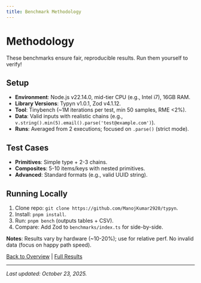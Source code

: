```yaml
---
title: Benchmark Methodology
---
```


# Methodology

These benchmarks ensure fair, reproducible results. Run them yourself to verify!

## Setup
- **Environment**: Node.js v22.14.0, mid-tier CPU (e.g., Intel i7), 16GB RAM.
- **Library Versions**: Typyn v1.0.1, Zod v4.1.12.
- **Tool**: Tinybench (~1M iterations per test, min 50 samples, RME <2%).
- **Data**: Valid inputs with realistic chains (e.g., `v.string().min(5).email().parse('test@example.com')`).
- **Runs**: Averaged from 2 executions; focused on `.parse()` (strict mode).

## Test Cases
- **Primitives**: Simple type + 2-3 chains.
- **Composites**: 5-10 items/keys with nested primitives.
- **Advanced**: Standard formats (e.g., valid UUID string).

## Running Locally
1. Clone repo: `git clone https://github.com/ManojKumar2920/typyn`.
2. Install: `pnpm install`.
3. Run: `pnpm bench` (outputs tables + CSV).
4. Compare: Add Zod to `benchmarks/index.ts` for side-by-side.

**Notes**: Results vary by hardware (~10-20%); use for relative perf. No invalid data (focus on happy path speed).

[Back to Overview](/benchmarks/) | [Full Results](/benchmarks/results)

---

*Last updated: October 23, 2025.*